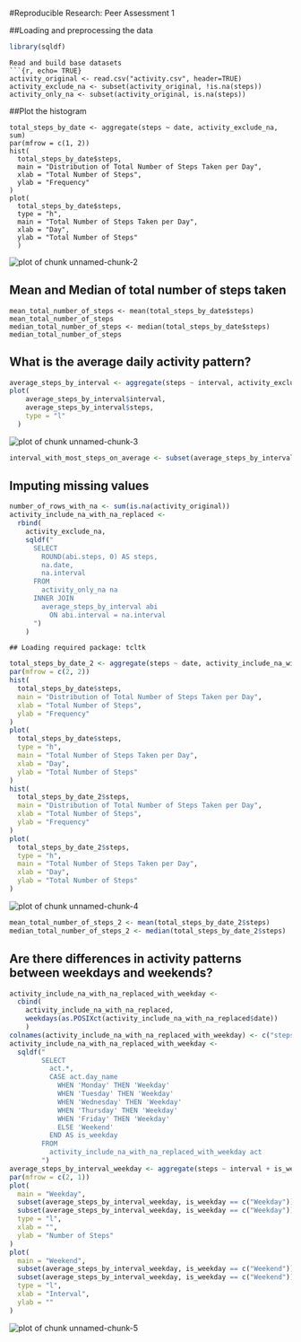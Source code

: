 #Reproducible Research: Peer Assessment 1

##Loading and preprocessing the data

```r
library(sqldf)
```

```
Read and build base datasets
```{r, echo= TRUE}
activity_original <- read.csv("activity.csv", header=TRUE)
activity_exclude_na <- subset(activity_original, !is.na(steps))
activity_only_na <- subset(activity_original, is.na(steps))
```

##Plot the histogram
```{r, echo= TRUE}
total_steps_by_date <- aggregate(steps ~ date, activity_exclude_na, sum)
par(mfrow = c(1, 2))
hist(
  total_steps_by_date$steps,
  main = "Distribution of Total Number of Steps Taken per Day",
  xlab = "Total Number of Steps",
  ylab = "Frequency"
)
plot(
  total_steps_by_date$steps,
  type = "h",
  main = "Total Number of Steps Taken per Day",
  xlab = "Day",
  ylab = "Total Number of Steps"
  )
```

![plot of chunk unnamed-chunk-2](figure/unnamed-chunk-2.png) 


## Mean and Median of total number of steps taken
```{r, echo= TRUE}
mean_total_number_of_steps <- mean(total_steps_by_date$steps)
mean_total_number_of_steps
median_total_number_of_steps <- median(total_steps_by_date$steps)
median_total_number_of_steps
```

## What is the average daily activity pattern?


```r
average_steps_by_interval <- aggregate(steps ~ interval, activity_exclude_na, mean)
plot(
    average_steps_by_interval$interval,
    average_steps_by_interval$steps,
    type = "l"
  )
```

![plot of chunk unnamed-chunk-3](figure/unnamed-chunk-3.png) 

```r
interval_with_most_steps_on_average <- subset(average_steps_by_interval, steps==max(steps))
```

## Imputing missing values


```r
number_of_rows_with_na <- sum(is.na(activity_original))
activity_include_na_with_na_replaced <-
  rbind(
    activity_exclude_na,
    sqldf("
      SELECT
        ROUND(abi.steps, 0) AS steps,
        na.date,
        na.interval
      FROM
        activity_only_na na
      INNER JOIN
        average_steps_by_interval abi
          ON abi.interval = na.interval
      ")
    )
```

```
## Loading required package: tcltk
```

```r
total_steps_by_date_2 <- aggregate(steps ~ date, activity_include_na_with_na_replaced, sum)
par(mfrow = c(2, 2))
hist(
  total_steps_by_date$steps,
  main = "Distribution of Total Number of Steps Taken per Day",
  xlab = "Total Number of Steps",
  ylab = "Frequency"
)
plot(
  total_steps_by_date$steps,
  type = "h",
  main = "Total Number of Steps Taken per Day",
  xlab = "Day",
  ylab = "Total Number of Steps"
)
hist(
  total_steps_by_date_2$steps,
  main = "Distribution of Total Number of Steps Taken per Day",
  xlab = "Total Number of Steps",
  ylab = "Frequency"
)
plot(
  total_steps_by_date_2$steps,
  type = "h",
  main = "Total Number of Steps Taken per Day",
  xlab = "Day",
  ylab = "Total Number of Steps"
)
```

![plot of chunk unnamed-chunk-4](figure/unnamed-chunk-4.png) 

```r
mean_total_number_of_steps_2 <- mean(total_steps_by_date_2$steps)
median_total_number_of_steps_2 <- median(total_steps_by_date_2$steps)
```

## Are there differences in activity patterns between weekdays and weekends?

```r
activity_include_na_with_na_replaced_with_weekday <-
  cbind(
    activity_include_na_with_na_replaced,
    weekdays(as.POSIXct(activity_include_na_with_na_replaced$date))
    )
colnames(activity_include_na_with_na_replaced_with_weekday) <- c("steps", "date", "interval", "day_name")
activity_include_na_with_na_replaced_with_weekday <-
  sqldf("
        SELECT
          act.*,
          CASE act.day_name
            WHEN 'Monday' THEN 'Weekday'
            WHEN 'Tuesday' THEN 'Weekday'
            WHEN 'Wednesday' THEN 'Weekday'
            WHEN 'Thursday' THEN 'Weekday'
            WHEN 'Friday' THEN 'Weekday'
            ELSE 'Weekend'
          END AS is_weekday
        FROM
          activity_include_na_with_na_replaced_with_weekday act
        ")
average_steps_by_interval_weekday <- aggregate(steps ~ interval + is_weekday, activity_include_na_with_na_replaced_with_weekday, mean)
par(mfrow = c(2, 1))
plot(
  main = "Weekday",
  subset(average_steps_by_interval_weekday, is_weekday == c("Weekday"))$interval,
  subset(average_steps_by_interval_weekday, is_weekday == c("Weekday"))$steps,
  type = "l",
  xlab = "",
  ylab = "Number of Steps"
)
plot(
  main = "Weekend",
  subset(average_steps_by_interval_weekday, is_weekday == c("Weekend"))$interval,
  subset(average_steps_by_interval_weekday, is_weekday == c("Weekend"))$steps,
  type = "l",
  xlab = "Interval",
  ylab = ""
)
```

![plot of chunk unnamed-chunk-5](figure/unnamed-chunk-5.png) 
